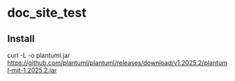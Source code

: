 # doc_site_test

## Install

curl -L -o plantuml.jar https://github.com/plantuml/plantuml/releases/download/v1.2025.2/plantuml-mit-1.2025.2.jar

